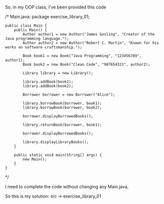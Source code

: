 So, in my OOP class, I've been provided this code

/* Main.java:
    package exercise_library_01;
    
    public class Main {
    	public Main() {
    		Author author1 = new Author("James Gosling", "Creator of the Java programming language.");
    	    Author author2 = new Author("Robert C. Martin", "Known for his works on software craftsmanship.");
    	
    	    Book book1 = new Book("Java Programming", "123456789", author1);
    	    Book book2 = new Book("Clean Code", "987654321", author2);
    	
    	    Library library = new Library();
    	
    	    library.addBook(book1);
    	    library.addBook(book2);
    	
    	    Borrower borrower = new Borrower("Alice");
    	
    	    library.borrowBook(borrower, book1);
    	    library.borrowBook(borrower, book2);
    	
    	    borrower.displayBorrowedBooks();
    	
    	    library.returnBook(borrower, book1);
    	
    	    borrower.displayBorrowedBooks();
    	    
    	    library.displayLibraryBooks();
    	}
    	
    	public static void main(String[] args) {
    		new Main();
    	}
    }
*/

I need to complete the code without changing any Main.java,

So this is my solution:
src -> exercise_library_01
